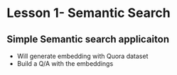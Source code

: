 # Lesson 1- Semantic Search

## Simple Semantic search applicaiton
- Will generate embedding with Quora dataset
- Build a Q/A with the embeddings